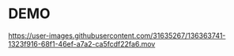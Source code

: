 # DEMO

https://user-images.githubusercontent.com/31635267/136363741-1323f916-68f1-46ef-a7a2-ca5fcdf22fa6.mov

